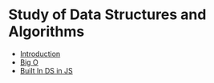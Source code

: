 # Study of Data Structures and Algorithms

- [Introduction](./notes/00_intro.md)
- [Big O](./notes/00_bigO.md)
- [Built In DS in JS](./notes/02_builtInJsDS.md)
